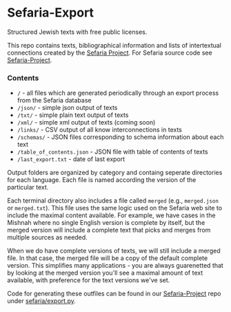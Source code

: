 # Sefaria-Export

Structured Jewish texts with free public licenses.

This repo contains texts, bibliographical information and lists of intertextual connections created by the [Sefaria Project](http://www.sefaria.org).
For Sefaria source code see [Sefaria-Project](https://github.com/Sefaria/Sefaria-Project).

### Contents

* `/` - all files which are generated periodically through an export process from the Sefaria database
* `/json/` - simple json output of texts
* `/txt/` - simple plain text output of texts
* `/xml/` - simple xml output of texts (coming soon)
* `/links/` - CSV output of all know interconnections in texts
* `/schemas/` - JSON files corresponding to schema information about each text
* `/table_of_contents.json` - JSON file with table of contents of texts
* `/last_export.txt` - date of last export


Output folders are organized by category and containg seperate directories for each language. Each file is named according the version of the particular text. 

Each terminal directory also includes a file called `merged` (e.g., `merged.json` or `merged.txt`). This file uses the same logic used on the Sefaria web site to include the maximal content available. For example, we have cases in the Mishnah where no single English version is complete by itself, but the merged version will include a complete text that picks and merges from multiple sources as needed.

When we do have complete versions of texts, we will still include a merged file. In that case, the merged file will be a copy of the default complete version. This simplifies many applications - you are always guarenetted that by looking at the merged version you'll see a maximal amount of text available, with preference for the text versions we've set. 

Code for generating these outfiles can be found in our [Sefaria-Project](https://github.com/Sefaria/Sefaria-Project) repo under [sefaria/export.py](https://github.com/Sefaria/Sefaria-Project/blob/master/sefaria/export.py).